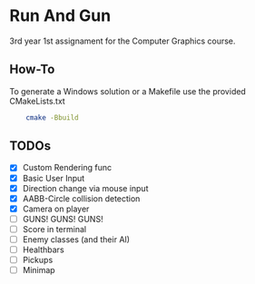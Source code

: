 
# Run And Gun

3rd year 1st assignament for the Computer Graphics course.

## How-To

To generate a Windows solution or a Makefile use the provided CMakeLists.txt
```bash
    cmake -Bbuild
```

## TODOs

- [x] Custom Rendering func
- [x] Basic User Input
- [x] Direction change via mouse input
- [x] AABB-Circle collision detection
- [x] Camera on player
- [ ] GUNS! GUNS! GUNS!
- [ ] Score in terminal
- [ ] Enemy classes (and their AI)
- [ ] Healthbars
- [ ] Pickups
- [ ] Minimap
